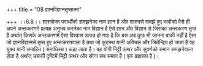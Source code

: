 +++
title = "08 ज्ञानविज्ञानतृप्तात्मा"

+++
।।6.8।। शास्त्रोक्त पदार्थोंको समझनेका नाम ज्ञान है और शास्त्रसे समझे हुए
भावोंको वैसे ही अपने अन्तःकरणमें प्रत्यक्ष अनुभव करनेका नाम विज्ञान है
ऐसे ज्ञान और विज्ञान से जिसका अन्तःकरण तृप्त है अर्थात् जिसके
अन्तःकरणमें ऐसा विश्वास उत्पन्न हो गया है कि बस अब कुछ भी जानना बाकी
नहीं है ऐसा जो ज्ञानविज्ञानसे तृप्त हुए अन्तःकरणवाला है तथा जो कूटस्थ
यानी अविचल और जितेन्द्रिय हो जाता है वह युक्त यानी समाहित ( समाधिस्थ )
कहा जाता है। वह योगी मिट्टी पत्थर और सुवर्णको समान समझनेवाला होता है
अर्थात् उसकी दृष्टिमें मिट्टी पत्थर और सोना सब समान हैं ( एक ब्रह्मरूप
है )।
